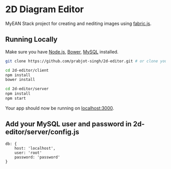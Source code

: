 # 2D Diagram Editor

MyEAN Stack project for creating and nediting images using [fabric.js](http://fabricjs.com/).

## Running Locally

Make sure you have [Node.js](http://nodejs.org/), [Bower](https://bower.io/), [MySQL](https://www.mysql.com/) installed.

```sh
git clone https://github.com/prabjot-singh/2d-editor.git # or clone your own fork

cd 2d-editor/client
npm install
bower install

cd 2d-editor/server
npm install
npm start
```

Your app should now be running on [localhost:3000](http://localhost:3000/).

## Add your MySQL user and password in 2d-editor/server/config.js

```
db: {
    host: 'localhost',
    user: 'root'
    password: 'password'
}
```
